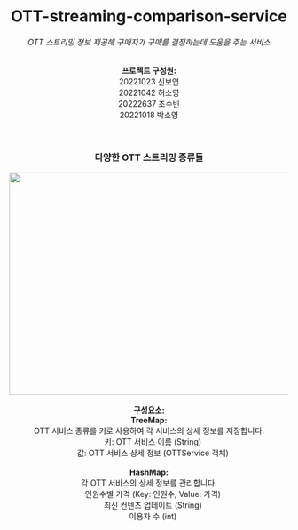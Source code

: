<div align="center">
  <h1>OTT-streaming-comparison-service</h1>

  <em>OTT 스트리밍 정보 제공해 구매자가 구매를 결정하는데 도움을 주는 서비스</em>
  <br/>
  <br/>

  <strong>프로젝트 구성원:</strong><br/>
  20221023 신보연<br/>
  20221042 허소영<br/>
  20222637 조수빈<br/>
  20221018 박소영

  <br/>
  <h3>다양한 OTT 스트리밍 종류들</h3>
  <img src="https://github.com/Boyeon-Shin/ott-streaming-service/assets/141127815/42b0a714-af38-497d-bd0e-b8abc5aa24d6"  width="600" height="400"/>

  <br/>
  <br/>
  <div text-align: "left;">
    <strong>구성요소:</strong> <br/> 
    <strong>TreeMap:</strong><br/>
    OTT 서비스 종류를 키로 사용하여 각 서비스의 상세 정보를 저장합니다.<br/>
    &emsp;키: OTT 서비스 이름 (String)<br/>
    &emsp;값: OTT 서비스 상세 정보 (OTTService 객체)<br/>
    <br/>
    <strong>HashMap:</strong><br/>
    각 OTT 서비스의 상세 정보를 관리합니다.<br/>
    &emsp;인원수별 가격 (Key: 인원수, Value: 가격)<br/>
    &emsp;최신 컨텐츠 업데이트 (String)<br/>
    &emsp;이용자 수 (int)
  </div>
</div>
